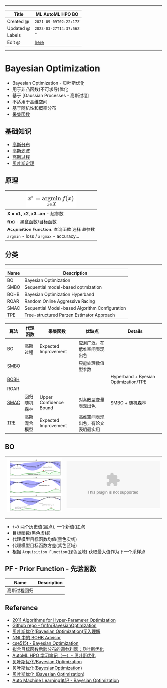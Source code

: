 -----

| Title     | ML AutoML HPO BO                                     |
| --------- | ---------------------------------------------------- |
| Created @ | `2021-09-09T02:22:17Z`                               |
| Updated @ | `2023-03-27T14:37:56Z`                               |
| Labels    | \`\`                                                 |
| Edit @    | [here](https://github.com/junxnone/aiwiki/issues/22) |

-----

# Bayesian Optimization

  - Bayesian Optimization - 贝叶斯优化
  - 用于非凸函数(不可求导)优化
  - 基于 \[Gaussian Processes - 高斯过程\]
  - 不适用于高维空间
  - 基于随机性和概率分布
  - [采集函数](/BO_Acquisition_Function)

## 基础知识

  - [高斯分布](/0023_Math_GaussianDistribution)
  - [高斯滤波](/0215_Math_GaussianFilter)
  - [高斯过程](/0216_Math_GaussianProcess)
  - [贝叶斯定理](/0217_Math_BT)

## 原理

| ![image](media/202863b0868f2dbbca4dc5b1343674d8800cc33f.png) |
| ------------------------------------------------------------ |
| **X = x1, x2, x3...xn** - 超参数                                |
| **f(x)** - 黑盒函数/目标函数                                         |
| **Acquisition Function**: 查询函数 选择 超参数                        |
| `argmin` - loss / `argmax` - accuracy...                     |

## 分类

-----

| Name | Description                                    |
| ---- | ---------------------------------------------- |
| BO   | Bayesian Optimization                          |
| SMBO | Sequential model-based optimization            |
| BOHB | Bayesian Optimization Hyperband                |
| ROAR | Random Online Aggressive Racing                |
| SMAC | Sequential Model-based Algorithm Configuration |
| TPE  | Tree-structured Parzen Estimator Approach      |

| 算法               | 代理函数   | 采集函数                   | 优缺点               | Details                              |
| ---------------- | ------ | ---------------------- | ----------------- | ------------------------------------ |
| BO               | 高斯过程   | Expected Improvement   | 应用广泛，在低维空间表现出色    |                                      |
| [SMBO](/BO_SMBO) |        |                        | 只能处理数值型参数         |                                      |
| [BOBH](/BO_BOHB) |        |                        |                   | Hyperband + Byesian Optimization/TPE |
| ROAR             |        |                        |                   |                                      |
| [SMAC](/BO_SMAC) | 回归随机森林 | Upper Confidence Bound | 对离散型变量表现出色        | SMBO + 随机森林                          |
| [TPE](/BO_TPE)   | 高斯混合模型 | Expected Improvement   | 高维空间表现出色，有论文表明最实用 |                                      |

## BO

| ![image](media/114dd9eab5b8fcb81d7cf0531f2eeabd421ff2d9.png) | ![BO](media/69a245b35783205a1faee80469828389fb25cb34.bin) |
| ------------------------------------------------------------ | --------------------------------------------------------- |

-----

  - `t=3` 两个历史值(黑点), 一个新值(红点)
  - 目标函数(黑色虚线)
  - 代理模型目标函数均值(黑色实线)
  - 代理模型目标函数方差(紫色区域)
  - 根据 `Acquisition Function`(绿色区域) 获取最大值作为下一个采样点

## PF - Prior Function - 先验函数

| Name   | Description |
| ------ | ----------- |
| 高斯过程回归 |             |

## Reference

  - [2011 Algorithms for Hyper-Parameter
    Optimization](https://papers.nips.cc/paper/2011/file/86e8f7ab32cfd12577bc2619bc635690-Paper.pdf)
  - [Github repo -
    fmfn/BayesianOptimization](https://github.com/fmfn/BayesianOptimization)
  - [贝叶斯优化(Bayesian
    Optimization)深入理解](https://developer.aliyun.com/article/661786)
  - [NNI 中的 BOHB
    Advisor](https://nni.readthedocs.io/zh/latest/Tuner/BohbAdvisor.html)
  - [cse515t - Bayesian
    Optimization](https://www.cse.wustl.edu/~garnett/cse515t/spring_2015/files/lecture_notes/12.pdf)
  - [拟合目标函数后验分布的调参利器：贝叶斯优化](https://www.jiqizhixin.com/articles/2017-08-18-5)
  - [AutoML HPO 学习笔记（一）-
    贝叶斯优化](https://chengfeng96.com/blog/2019/09/08/%E8%B4%9D%E5%8F%B6%E6%96%AF%E4%BC%98%E5%8C%96%E7%AC%94%E8%AE%B0/)
  - [贝叶斯优化/Bayesian Optimization](https://zhuanlan.zhihu.com/p/76269142)
  - [贝叶斯优化(BayesianOptimization)](https://blog.csdn.net/Leon_winter/article/details/86604553)
  - [贝叶斯优化 (Bayesian
    Optimization)](https://leovan.me/cn/2020/06/bayesian-optimization/)
  - [Auto Machine Learning笔记 - Bayesian
    Optimization](http://codewithzhangyi.com/2018/07/31/Auto%20Hyperparameter%20Tuning%20-%20Bayesian%20Optimization/)
